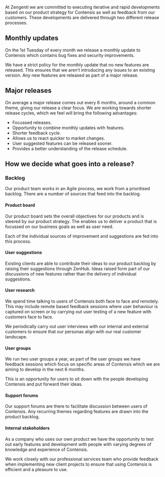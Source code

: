 At Zengenti we are committed to executing iterative and rapid developments based on our product strategy for Contensis as well as feedback from our customers. These developments are delivered through two different release processes.

## Monthly updates
On the 1st Tuesday of every month we release a monthly update to Contensis which contains bug fixes and security improvements. 

We have a strict policy for the monthly update that no new features are released. This ensures that we aren’t introducing any issues to an existing version. Any new features are released as part of a major release.

## Major releases 
On average a major release comes out every 6 months, around a common theme, giving our release a clear focus. We are working towards shorter release cycles, which we feel will bring the following advantages:

- Focussed releases.
- Opportunity to combine monthly updates with features.
- Shorter feedback cycle.
- Allows us to react quicker to market changes.
- User suggested features can be released sooner.
- Provides a better understanding of the release schedule.

## How we decide what goes into a release?
### Backlog
Our product team works in an Agile process, we work from a prioritised backlog. There are a number of sources that feed into the backlog.

#### Product board
Our product board sets the overall objectives for our products and is steered by our product strategy. The enables us to deliver a product that is focussed on our business goals as well as user need. 

Each of the individual sources of improvement and suggestions are fed into this process.

#### User suggestions
Existing clients are able to contribute their ideas to our product backlog by raising their suggestions through ZenHub. Ideas raised form part of our discussions of new features rather than the delivery of individual suggestions.

#### User research 
We spend time talking to users of Contensis both face to face and remotely. This may include remote based feedback sessions where user behaviour is captured on screen or by carrying out user testing of a new feature with customers face to face.

We periodically carry out user interviews with our internal and external customers to ensure that our personas align with our real customer landscape.

#### User groups
We run two user groups a year, as part of the user groups we have feedback sessions which focus on specific areas of Contensis which we are aiming to develop in the next 6 months.

This is an opportunity for users to sit down with the people developing Contensis and put forward their ideas.

#### Support forums
Our support forums are there to facilitate discussion between users of Contensis. Any recurring themes regarding features are drawn into the product backlog.

#### Internal stakeholders
As a company who uses our own product we have the opportunity to test out early features and development with people with varying degrees of knowledge and experience of Contensis. 

We work closely with our professional services team who provide feedback when implementing new client projects to ensure that using Contensis is efficient and a pleasure to use.
